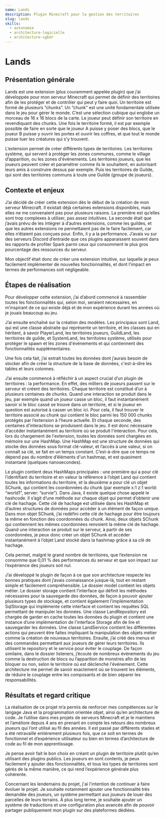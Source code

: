 ```yaml
---
name: Lands
description: Plugin Minecraft pour la gestion des territoires
slug: lands
skills:
  - autonomie
  - architecture-logicielle
  - architecture-sgbdr
---
```


# Lands

## Présentation générale

Lands est une extension (plus couramment appelée plugin) que j’ai développée pour mon serveur Minecraft qui permet de définir des territoires afin de les protéger et de contrôler qui peut y faire quoi. Un territoire est formé de plusieurs “chunks”. Un “chunk” est une unité fondamentale utilisée dans le jeu pour gérer le monde. C’est une sélection cubique qui englobe un morceau de 16 x 16 blocs de la carte. Le joueur peut définir son territoire en revendiquant des chunks. Une fois le territoire formé, il est par exemple possible de faire en sorte que le joueur A puisse y poser des blocs, que le joueur B puisse y ouvrir les portes et ouvrir les coffres, et que tout le monde puisse tuer les créatures qui s’y trouvent.

L’extension permet de créer différents types de territoires. Les territoires système, qui servent à protéger les zones communes, comme le village d’apparition, ou les zones d'événements. Les territoires joueurs, que les joueurs peuvent créer et paramétrer comme ils le souhaitent, en autorisant leurs amis à construire dessus par exemple. Puis les territoires de Guilde, qui sont des territoires communs à toute une Guilde (groupe de joueurs).

## Contexte et enjeux

J’ai décidé de créer cette extension dès le début de la création de mon serveur Minecraft. Il existait déjà certaines extensions disponibles, mais elles ne me convenaient pas pour plusieurs raisons. La première est qu’elles sont trop complexes à utiliser, pas assez intuitives. La seconde était que j’avais prévu de les intégrer à d’autres extensions, comme les guildes, et que les autres extensions ne permettaient pas de le faire facilement, car elles n’étaient pas conçues pour. Enfin, il y a la performance. J’avais vu sur des serveurs Discord d’entraide que ces plugins apparaissent souvent dans les rapports de profiler Spark parmi ceux qui consomment le plus gros pourcentage des ressources du serveur.

Mon objectif était donc de créer une extension intuitive, sur laquelle je peux facilement implémenter de nouvelles fonctionnalités, et dont l’impact en termes de performances soit négligeable.

## Étapes de réalisation

Pour développer cette extension, j’ai d’abord commencé à rassembler toutes les fonctionnalités qui, selon moi, seraient nécessaires, en m’inspirant de ce qui existe déjà et de mon expérience durant les années où je jouais beaucoup au jeu.

J’ai ensuite enchaîné sur la création des modèles. Les principaux sont Land, qui est une classe abstraite qui représente un territoire, et les classes qui en héritent, à savoir PlayerLand, les territoires joueurs, GuildLand, les territoires de guilde, et SystemLand, les territoires système, utilisés pour protéger le spawn et les zones d'événements et qui contiennent des fonctionnalités supplémentaires.

Une fois cela fait, j’ai extrait toutes les données dont j’aurais besoin de stocker afin de créer la structure de la base de données, c'est-à-dire les tables et leurs colonnes.

J’ai ensuite commencé à réfléchir à un aspect crucial d’un plugin de territoires : la performance. En effet, des milliers de joueurs passent sur le serveur et créent des territoires. Chaque territoire est constitué d’un à plusieurs centaines de chunks. Quand une interaction se produit dans le jeu, par exemple quand un joueur casse un bloc, il faut instantanément savoir si le bloc cassé se trouve dans un territoire, et si le joueur en question est autorisé à casser un bloc ici. Pour cela, il faut trouver le territoire associé au chunk qui contient le bloc parmi les 150 000 chunks protégés par l’extension à l’heure actuelle. Et chaque seconde, des centaines d’interactions se produisent dans le jeu. Il est donc nécessaire d’accéder instantanément au territoire où se produit l'interaction. Pour cela, lors du chargement de l'extension, toutes les données sont chargées en mémoire sur une HashMap. Une HashMap est une structure de données qui stocke des données sous format clé-valeur, et l’accès à une valeur, si on connaît sa clé, se fait en un temps constant. C’est-à-dire que ce temps ne dépend pas du nombre d’éléments d'un hashmap, et est quasiment instantané (quelques nanosecondes).

Le plugin contient deux HashMaps principales : une première qui a pour clé l’identifiant du territoire et en valeur la référence à l’objet Land qui contient toutes les informations du territoire, et la deuxième a pour clé un objet SChunk, qui contient les coordonnées du chunk (par exemple x:1 z:1 world: “world1”, server: “survie”). Dans Java, il existe quelque chose appelé le hashcode. Il s’agit d’une méthode sur chaque objet qui permet d’obtenir une clé de hachage. Cette clé de hachage est utilisée dans les HashMap et d’autres structures de données pour accéder à un élément de façon unique. Dans mon objet SChunk, j’ai redéfini cette clé de hachage pour être toujours la même en fonction des coordonnées du chunk. Ainsi, deux objets SChunk qui contiennent les mêmes coordonnées renvoient la même clé de hachage. Quand une interaction se produit sur le serveur, à partir de ses coordonnées, je peux donc créer un objet SChunk et accéder instantanément à l’objet Land stocké dans la hashmap grâce à sa clé de hachage.

Cela permet, malgré le grand nombre de territoires, que l’extension ne consomme que 0,01 % des performances du serveur et que son impact sur l’expérience des joueurs soit nul.

J’ai développé le plugin de façon à ce que son architecture respecte les bonnes pratiques dont j’avais connaissance jusque-là, tout en restant simple et facilement compréhensible. Le dossier model contient les objets métier. Le dossier storage contient l’interface qui définit les méthodes nécessaires pour la sauvegarde des données, de façon à pouvoir ajouter plusieurs types de stockage, et contient également l’implémentation SqlStorage qui implémente cette interface et contient les requêtes SQL permettant de manipuler les données. Une classe LandRepository est chargée de garder en cache toutes les données du plugin et contient une instance d’une implémentation de l'interface Storage afin de lire et sauvegarder les données. Une classe LandService contient les différentes actions qui peuvent être faites impliquant la manipulation des objets métier comme la création de nouveaux territoires. Ensuite, j’ai créé des menus et des commandes permettant aux joueurs de gérer leurs territoires. Ils utilisent le repository et le service pour éviter le couplage. De façon similaire, dans le dossier listeners, j’écoute de nombreux événements du jeu comme la destruction de blocs ou l’apparition de monstres afin de les bloquer ou non, selon le territoire où est déclenché l'événement. Cette architecture me permet de savoir exactement où se trouvent les éléments, de réduire le couplage entre les composants et de bien séparer les responsabilités.

## Résultats et regard critique

La réalisation de ce projet m’a permis de renforcer mes compétences sur le langage Java et la programmation orientée objet, ainsi qu’en architecture de code. Je l’utilise dans mes projets de serveurs Minecraft et je le maintiens et l’améliore depuis 4 ans en prenant en compte les retours des nombreux joueurs qui l’ont utilisé au fil des années. Il est passé par différents stades et a été retravaillé entièrement plusieurs fois, que ce soit en termes de fonctionnel et d’expérience utilisateur ou bien en termes d’architecture de code au fil de mon apprentissage.

Je pense avoir fait le bon choix en créant un plugin de territoire plutôt qu’en utilisant des plugins publics. Les joueurs en sont contents, je peux facilement y ajouter des fonctionnalités, et tous les types de territoires sont gérés de la même manière, ce qui rend l’expérience générale plus cohérente.

Concernant les lendemains du projet, j'ai l'intention de continuer à faire évoluer le projet. Je souhaite notamment ajouter une fonctionnalité très demandée des joueurs, un système permettant aux joueurs de louer des parcelles de leurs terrains. À plus long terme, je souhaite ajouter un système de traductions et une configuration plus avancée afin de pouvoir partager publiquement mon plugin sur des plateformes dédiées.
